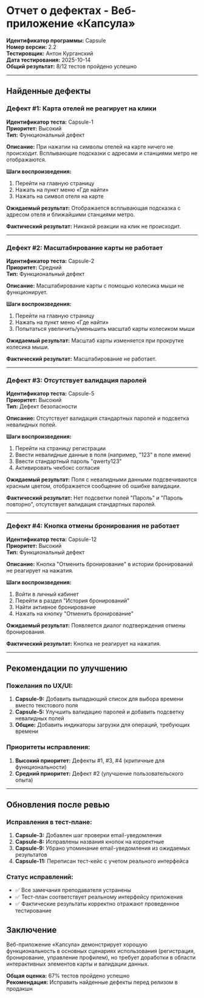 # Отчет о дефектах - Веб-приложение «Капсула»

**Идентификатор программы:** Capsule  
**Номер версии:** 2.2  
**Тестировщик:** Антон Курганский  
**Дата тестирования:** 2025-10-14  
**Общий результат:** 8/12 тестов пройдено успешно

---

## Найденные дефекты

### Дефект #1: Карта отелей не реагирует на клики

**Идентификатор теста:** Capsule-1  
**Приоритет:** Высокий  
**Тип:** Функциональный дефект  

**Описание:** При нажатии на символы отелей на карте ничего не происходит. Всплывающие подсказки с адресами и станциями метро не отображаются.

**Шаги воспроизведения:**
1. Перейти на главную страницу
2. Нажать на пункт меню «Где найти»
3. Нажать на символ отеля на карте

**Ожидаемый результат:** Отображается всплывающая подсказка с адресом отеля и ближайшими станциями метро.

**Фактический результат:** Никакой реакции на клик не происходит.

---

### Дефект #2: Масштабирование карты не работает

**Идентификатор теста:** Capsule-2  
**Приоритет:** Средний  
**Тип:** Функциональный дефект  

**Описание:** Масштабирование карты с помощью колесика мыши не функционирует.

**Шаги воспроизведения:**
1. Перейти на главную страницу
2. Нажать на пункт меню «Где найти»
3. Попытаться увеличить/уменьшить масштаб карты колесиком мыши

**Ожидаемый результат:** Масштаб карты изменяется при прокрутке колесика мыши.

**Фактический результат:** Масштабирование не работает.

---

### Дефект #3: Отсутствует валидация паролей

**Идентификатор теста:** Capsule-5  
**Приоритет:** Высокий  
**Тип:** Дефект безопасности  

**Описание:** Отсутствует валидация стандартных паролей и подсветка невалидных полей.

**Шаги воспроизведения:**
1. Перейти на страницу регистрации
2. Ввести невалидные данные в поля (например, "123" в поле имени)
3. Ввести стандартный пароль "qwerty123"
4. Активировать чекбокс согласия

**Ожидаемый результат:** Поля с невалидными данными подсвечиваются красным цветом, отображается сообщение об ошибке валидации.

**Фактический результат:** Нет подсветки полей "Пароль" и "Пароль повторно", отсутствует валидация стандартных паролей.

---

### Дефект #4: Кнопка отмены бронирования не работает

**Идентификатор теста:** Capsule-12  
**Приоритет:** Высокий  
**Тип:** Функциональный дефект  

**Описание:** Кнопка "Отменить бронирование" в истории бронирований не реагирует на нажатия.

**Шаги воспроизведения:**
1. Войти в личный кабинет
2. Перейти в раздел "История бронирований"
3. Найти активное бронирование
4. Нажать на кнопку "Отменить бронирование"

**Ожидаемый результат:** Появляется диалог подтверждения отмены бронирования.

**Фактический результат:** Кнопка не реагирует на нажатия.

---

## Рекомендации по улучшению

### Пожелания по UX/UI:
1. **Capsule-9:** Добавить выпадающий список для выбора времени вместо текстового поля
2. **Capsule-5:** Улучшить валидацию паролей и добавить подсветку невалидных полей
3. **Общие:** Добавить индикаторы загрузки для операций, требующих времени

### Приоритеты исправления:
1. **Высокий приоритет:** Дефекты #1, #3, #4 (критичные для функциональности)
2. **Средний приоритет:** Дефект #2 (улучшение пользовательского опыта)

---

## Обновления после ревью

### Исправления в тест-плане:
1. **Capsule-3:** Добавлен шаг проверки email-уведомления
2. **Capsule-8:** Исправлены названия кнопок на корректные
3. **Capsule-9:** Убрано упоминание email-уведомления из ожидаемых результатов
4. **Capsule-11:** Переписан тест-кейс с учетом реального интерфейса

### Статус исправлений:
- ✅ Все замечания преподавателя устранены
- ✅ Тест-план соответствует реальному интерфейсу приложения
- ✅ Фактические результаты корректно отражают проведенное тестирование

## Заключение

Веб-приложение «Капсула» демонстрирует хорошую функциональность в основных сценариях использования (регистрация, бронирование, управление профилем), но требует доработки в области интерактивных элементов карты и валидации данных.

**Общая оценка:** 67% тестов пройдено успешно  
**Рекомендация:** Исправить найденные дефекты перед релизом в продакшн
